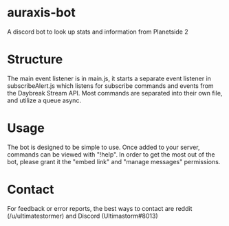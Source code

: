 # auraxis-bot
A discord bot to look up stats and information from Planetside 2

# Structure
The main event listener is in main.js, it starts a separate event listener in subscribeAlert.js which listens for subscribe commands and events from the Daybreak Stream API.  Most commands are separated into their own file, and utilize a queue async.

# Usage
The bot is designed to be simple to use.  Once added to your server, commands can be viewed with "!help".  In order to get the most out of the bot, please grant it the "embed link" and "manage messages" permissions.

# Contact
For feedback or error reports, the best ways to contact are reddit (/u/ultimatestormer) and Discord (Ultimastorm#8013)
